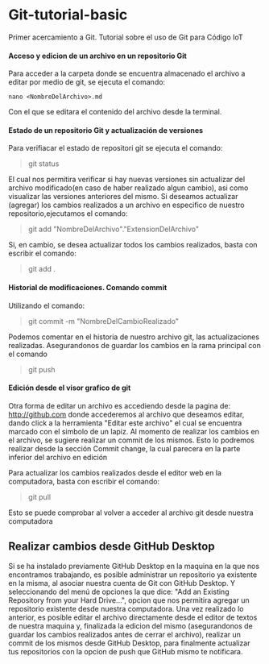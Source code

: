 # Git-tutorial-basic
Primer acercamiento a Git. Tutorial sobre el uso de Git para Código IoT


#### Acceso y edicion de un archivo en un repositorio Git

Para acceder  a la carpeta donde se encuentra almacenado el archivo a editar por medio de git, se ejecuta el comando:

`nano <NombreDelArchivo>.md`

Con el que se editara el contenido del archivo desde la terminal.

#### Estado de un repositorio Git y actualización de versiones

Para verifiacar el estado de repositori git se ejecuta el comando:

>git status

El cual nos permitira verificar si hay nuevas versiones sin actualizar del archivo modificado(en caso de haber realizado algun cambio), asi como visualizar las 
versiones anteriores del mismo. Si deseamos actualizar (agregar) los cambios realizados a un archivo en especifico de nuestro repositorio,ejecutamos el comando:

>git add "NombreDelArchivo"."ExtensionDelArchivo"

Si, en cambio, se desea actualizar todos los cambios realizados, basta con escribir el comando:

>git add .

#### Historial de modificaciones. Comando commit

Utilizando el comando:

>git commit -m "NombreDelCambioRealizado"

Podemos comentar en el historia de nuestro archivo git, las actualizaciones realizadas. Asegurandonos de guardar los cambios en la rama principal con el
comando 

>git push

#### Edición desde el visor grafico de git

Otra forma de editar un archivo es accediendo desde la pagina de: http://github.com donde accederemos al archivo que deseamos editar, dando click a la herramienta "Editar este archivo" el cual se encuentra marcado con el simbolo de un lapiz. Al momento de realizar los cambios en el archivo, se sugiere realizar un commit de los mismos. Esto lo podremos realizar desde la sección Commit change, la cual parecera en la parte inferior del archivo en edición

Para actualizar los cambios realizados desde el editor web en la computadora, basta con escribir el comando:

>git pull

Esto se puede comprobar al volver a acceder al archivo git desde nuestra computadora

## Realizar cambios desde GitHub Desktop

Si se ha instalado previamente GitHub Desktop en la maquina en la que nos encontramos trabajando, es posible administrar un repositorio ya existente en la misma, al asociar nuestra cuenta de Git con GitHub Desktop. Y seleccionando del menú de opciones la que dice: "Add an Existing Repository from your Hard Drive...", opcion que nos permitira agregar un repositorio existente desde nuestra computadora. Una vez realizado lo anterior, es posible editar el archivo directamente desde el editor de textos de nuestra maquina y, finalizada la edicion del mismo (asegurandonos de guardar los cambios realizados antes de cerrar el archivo), realizar un commit de los mismos desde GitHub Desktop, para finalmente actualizar tus repositorios con la opcion de push que GitHub mismo te notificara. 
